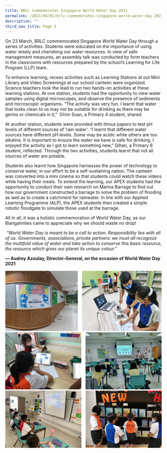 ```yaml
---
title: BRLC Commemorates Singapore World Water Day 2021
permalink: /2021/04/01/brlc-commemorates-singapore-world-water-day-2021/
description: ""
third_nav_title: Page 5
---
```

<p>On 23 March, BRLC commemorated Singapore World Water Day through a series of activities. Students were educated on the importance of using water wisely and cherishing our water resources. In view of safe management measures, an assembly talk was conducted by form teachers in the classrooms with resources prepared by the school&rsquo;s Learning for Life Program (LLP) team.</p>
<p>To enhance learning, recess activities such as Learning Stations at out Mini Library and Video Screenings at our school canteen were organized. Science teachers took the lead to run two hands-on activities at these learning stations. At one station, students had the opportunity to view water samples using digital microscopes, and observe the presence of sediments and microscopic organisms. &ldquo;The activity was very fun. I learnt that water that looks clean to us may not be suitable for drinking as there may be germs or chemicals in it,&rdquo; &nbsp;Ghim Suan, a Primary 4 student, shared.</p>
<p>At another station, students were provided with litmus papers to test pH levels of different sources of &lsquo;rain water&rsquo;. &ldquo;I learnt that different water sources have different pH levels. Some may be acidic while others are too alkaline. It is important to ensure the water we have is safe for drinking. I enjoyed the activity as I got to learn something new,&rdquo; Qihan, a Primary 6 student, reflected. Through the two activities, students learnt that not all sources of water are potable.</p>
<p>Students also learnt how Singapore harnesses the power of technology to conserve water, in our effort to be a self-sustaining nation. The canteen was converted into a mini cinema so that students could watch these videos while having their meals. To extend the learning, our APEX students had the opportunity to conduct their own research on Marina Barrage to find out how our government constructed a barrage to solve the problem of flooding as well as to create a catchment for rainwater. In line with our Applied Learning Programme (ALP), the APEX students then created a simple robotic floodgate to simulate those used at the barrage.</p>
<p>All in all, it was a holistic commemoration of World Water Day, as our Blangahnites came to appreciate why we should waste no drop!</p>
<p><em>&nbsp;&ldquo;World Water Day is meant to be a call to action. Responsibility lies with all of us. Governments, associations, private partners: we must all recognize the multifold value of water and take action to conserve this basic resource, the resource which gives our planet its unique colour.&rdquo;</em></p>
<p><strong>&mdash;&nbsp;Audrey Azoulay, Director-General, on the occasion of World Water Day 2021</strong></p>
<img src="/images/wwd1.png">
<img src="/images/wwd2.png">
<img src="/images/wwd3.png">